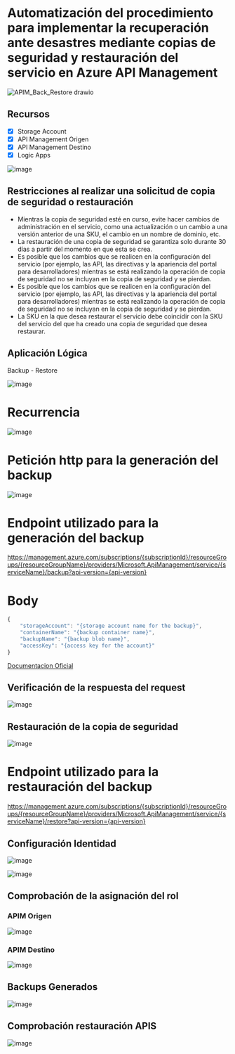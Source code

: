 # Automatización del procedimiento para implementar la recuperación ante desastres mediante copias de seguridad y restauración del servicio en Azure API Management

![APIM_Back_Restore drawio](https://user-images.githubusercontent.com/17581842/171729077-28f220e8-649d-4401-9103-83ce369979d0.png)

## Recursos

- [X] Storage Account
- [X] API Management Origen
- [X] API Management Destino
- [X] Logic Apps

![image](https://user-images.githubusercontent.com/17581842/174294064-2563dda6-8a34-4e97-b5b7-8deb6f05a6c6.png)

## Restricciones al realizar una solicitud de copia de seguridad o restauración

- Mientras la copia de seguridad esté en curso, evite hacer cambios de administración en el servicio, como una actualización o un cambio a una versión anterior de una SKU, el cambio en un nombre de dominio, etc.
- La restauración de una copia de seguridad se garantiza solo durante 30 días a partir del momento en que esta se crea.
- Es posible que los cambios que se realicen en la configuración del servicio (por ejemplo, las API, las directivas y la apariencia del portal para desarrolladores) mientras se está realizando la operación de copia de seguridad no se incluyan en la copia de seguridad y se pierdan.
- Es posible que los cambios que se realicen en la configuración del servicio (por ejemplo, las API, las directivas y la apariencia del portal para desarrolladores) mientras se está realizando la operación de copia de seguridad no se incluyan en la copia de seguridad y se pierdan.
- La SKU en la que desea restaurar el servicio debe coincidir con la SKU del servicio del que ha creado una copia de seguridad que desea restaurar.

## Aplicación Lógica

Backup - Restore

![image](https://user-images.githubusercontent.com/17581842/172236651-f62e8159-7d29-4a30-9c6b-1aec47364cdf.png)

# Recurrencia

![image](https://user-images.githubusercontent.com/17581842/172236850-becd0ac0-8eb6-46ff-9c56-c1a352e67270.png)

# Petición http para la generación del backup

![image](https://user-images.githubusercontent.com/17581842/172236995-66d84f54-94de-49e3-ab74-d4af4746f4a4.png)

# Endpoint utilizado para la generación del backup 

https://management.azure.com/subscriptions/{subscriptionId}/resourceGroups/{resourceGroupName}/providers/Microsoft.ApiManagement/service/{serviceName}/backup?api-version={api-version}


# Body

```javascript
{
    "storageAccount": "{storage account name for the backup}",
    "containerName": "{backup container name}",
    "backupName": "{backup blob name}",
    "accessKey": "{access key for the account}"
}
```
[Documentacion Oficial](https://docs.microsoft.com/en-us/azure/api-management/api-management-howto-disaster-recovery-backup-restore)

## Verificación de la respuesta del request

![image](https://user-images.githubusercontent.com/17581842/172274313-e737689e-219a-411d-8b49-72c4a379ff93.png)

## Restauración de la copia de seguridad

![image](https://user-images.githubusercontent.com/17581842/172274441-0c682dab-e80f-4243-9698-44e1d0ddf78e.png)

# Endpoint utilizado para la restauración del backup 

https://management.azure.com/subscriptions/{subscriptionId}/resourceGroups/{resourceGroupName}/providers/Microsoft.ApiManagement/service/{serviceName}/restore?api-version={api-version}

## Configuración Identidad

![image](https://user-images.githubusercontent.com/17581842/174294783-ba2745d4-64f5-40c2-b8f8-25cb26b86afb.png)

![image](https://user-images.githubusercontent.com/17581842/174296441-058edac9-2535-4ee7-af34-d492b78e30bf.png)

## Comprobación de la asignación del rol

### APIM Origen
![image](https://user-images.githubusercontent.com/17581842/174295355-1492300c-fda3-4a4b-8f06-701d7f871018.png)

### APIM Destino
![image](https://user-images.githubusercontent.com/17581842/174295834-b3354c67-8b1a-4455-8719-e5526121b65d.png)

## Backups Generados
![image](https://user-images.githubusercontent.com/17581842/174296187-0b7749c3-0201-419b-af4f-18f019e7c9d0.png)

## Comprobación restauración APIS

![image](https://user-images.githubusercontent.com/17581842/174297399-097f4843-f29b-4582-a9f0-c84aec999387.png)

